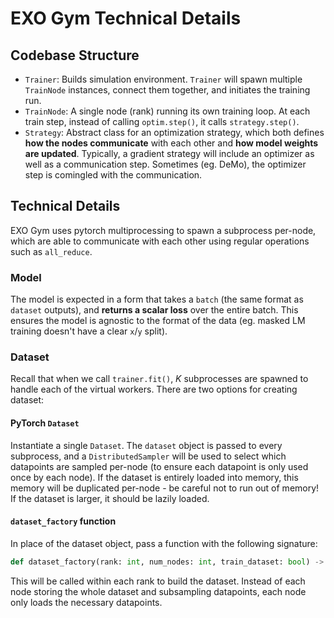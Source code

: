 # EXO Gym Technical Details

## Codebase Structure

- `Trainer`: Builds simulation environment. `Trainer` will spawn multiple `TrainNode` instances, connect them together, and initiates the training run.
- `TrainNode`: A single node (rank) running its own training loop. At each train step, instead of calling `optim.step()`, it calls `strategy.step()`.
- `Strategy`: Abstract class for an optimization strategy, which both defines **how the nodes communicate** with each other and **how model weights are updated**. Typically, a gradient strategy will include an optimizer as well as a communication step. Sometimes (eg. DeMo), the optimizer step is comingled with the communication.

## Technical Details

EXO Gym uses pytorch multiprocessing to spawn a subprocess per-node, which are able to communicate with each other using regular operations such as `all_reduce`.

### Model

The model is expected in a form that takes a `batch` (the same format as `dataset` outputs), and **returns a scalar loss** over the entire batch. This ensures the model is agnostic to the format of the data (eg. masked LM training doesn't have a clear `x`/`y` split).

### Dataset

Recall that when we call `trainer.fit()`, $K$ subprocesses are spawned to handle each of the virtual workers. There are two options for creating dataset:

#### PyTorch `Dataset`

Instantiate a single `Dataset`. The `dataset` object is passed to every subprocess, and a `DistributedSampler` will be used to select which datapoints are sampled per-node (to ensure each datapoint is only used once by each node). If the dataset is entirely loaded into memory, this memory will be duplicated per-node - be careful not to run out of memory! If the dataset is larger, it should be lazily loaded.

#### `dataset_factory` function

In place of the dataset object, pass a function with the following signature:

```python
def dataset_factory(rank: int, num_nodes: int, train_dataset: bool) -> torch.utils.data.Dataset
```

This will be called within each rank to build the dataset. Instead of each node storing the whole dataset and subsampling datapoints, each node only loads the necessary datapoints.

